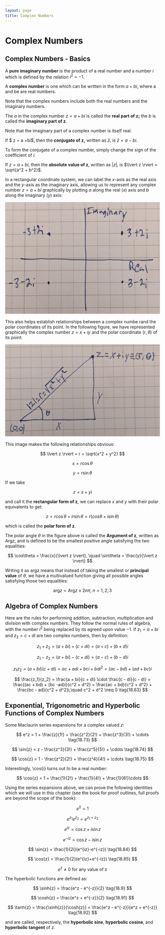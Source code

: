 ```yaml
---
layout: page
title: Complex Numbers
---
```


# Complex Numbers

## Complex Numbers - Basics

A **pure imaginary number** is the product of a real number and a number $i$ which is defined by the relation $i^2 = -1$.

A **complex number** is one which can be written in the form $a + bi$, where a and be are real numbers.

Note that the complex numbers include both the real numbers and the imaginary numbers.

The $a$ in the complex number $z = a + bi$ is called the **real part of z;** the $b$ is called the **imaginary part of z**.

Note that the imaginary part of a complex number is itself real.

If $ z = a +bi$, then the **conjugate of z,** written as $\bar{z}$, is $\bar{z} = a - bi$.

To form the conjugate of a complex number, simply change the sign of the coefficient of $i$.

If $z = a + bi$, then the **absolute value of z**, written as $\lvert z \rvert$, is $\lvert z \rvert = \sqrt{a^2 + b^2}$.

In a rectangular coordinate system, we can label the $x$-axis as the real axis and the $y$-axis as the imaginary axis, allowing us to represent any complex number $z = a + bi$ graphically by plotting $a$ along the real ($x$) axis and $b$ along the imaginary ($y$) axis:

![Complex Plane](complex-plane.jpg)

This also helps establish relationships between a complex numbe rand the polar coordinates of its point. In the following figure, we have represented graphically the complex number $z = x + iy$ and the polar coordinate $(r, \theta)$ of its point:


![Complex Polar and Rectangular Coordinates](complex-polar-and-rectangular.jpg)

This image makes the following relationships obvious:

$$ \lvert z \rvert = r = \sqrt{x^2 + y^2} $$

$$ x = r\cos\theta $$

$$ y = r\sin\theta $$

If we take

$$z = x + yi$$

and call it the **rectangular form of z**, we can replace $x$ and $y$ with their polar equivalents to get:

$$ z = r\cos\theta + ir\sin\theta = r(cos\theta + i\sin\theta) $$

which is called the **polar form of z**.

The polar angle $\theta$ in the figure above is called the **Argument of z**, written as $\text{Arg} z$, and is defined to be the smallest positive angle satisfying the two equalities:

$$ \cos\theta = \frac{x}{\lvert z \rvert}, \quad \sin\theta = \frac{y}{\lvert z \rvert} $$

Writing it as $\text{arg}z$ means that instead of taking the smallest or **principal value** of $\theta$, we have a multivalued function giving all possible angles satisfying those two equalities:

$$ \text{arg} z = \text{Arg}z \pm 2n\pi,~n = 1,2,3 $$

## Algebra of Complex Numbers

Here are the rules for performing addition, subtraction, multiplication and division with complex numbers. They follow the normal rules of algebra, with the number $i^2$ being replaced by its agreed upon value $-1$. If $z_1 = a + bi$ and $z_2 = c + di$ are two complex numbers, then by definition:

$$ z_1 + z_2 = (a + bi) + (c + di) = (a + c) + (b + d)i \tag{18.6} $$

$$ z_1 - z_2 = (a + bi) - (c + di) = (a - c) + (b - d)i \tag{18.61} $$ 

$$ z_1z_2 = (a + bi)(c + di) = ac + adi + bci + bdi^2 = (ac - bd) + (ad + bc)i \tag{18.62} $$ 

$$ \frac{z_1}{z_2} = \frac{a + bi}{c + di} \cdot \frac{c - di}{c - di} = \frac{(ac + bd) + (bc -ad)i}{c^2 + d^2} = \frac{ac + bd}{c^2 + d^2} +  \frac{bc - ad}{c^2 + d^2}i,\quad c^2 + d^2 \neq 0 \tag{18.63} $$


## Exponential, Trigonometric and Hyperbolic Functions of Complex Numbers

Some Maclaurin series expansions for a complex valued $z$:

$$ e^z = 1 + \frac{z}{1!} + \frac{z^2}{2!} + \frac{z^3}{3!} + \cdots \tag{18.73} $$

$$ \sin{z} = z - \frac{z^3}{3!} + \frac{z^5}{5!} + \cdots \tag{18.74} $$

$$ \cos{z} = 1 - \frac{z^2}{2!} + \frac{z^4}{4!} + \cdots \tag{18.75} $$

Interestingly, \cos{i} turns out to be a real number:

$$ \cos{z} = 1 + \frac{1}{2!} + \frac{1}{4!} + \frac{1}{6!}\cdots $$

Using the series expansions above, we can prove the following identities which we will use in this chapter (see the book for proof outlines, full proofs are beyond the scope of the book):

$$ e^0 = 1 \tag{18.8} $$

$$ e^{z_1}e^{z_2} = e^{z_1+z_2} \tag{18.81} $$

$$ e^{iz} = \cos{z} + i\sin{z} \tag{18.82} $$

$$ e^{-iz} = \cos{z} - i\sin{z} \tag{18.83} $$

$$ \sin{z} = \frac{1}{2i}(e^{iz}-e^{-iz}) \tag{18.84} $$

$$ \cos{z} = \frac{1}{2}(e^{iz}+e^{-iz}) \tag{18.85} $$

$$ e^z \neq 0~\text{for any value of z}\tag{18.86} $$

The hyperbolic functions are defined as:

$$ \sinh{z} = \frac{e^z - e^{-z}}{2} \tag{18.9} $$ 

$$ \cosh{z} = \frac{e^z + e^{-z}}{2} \tag{18.91} $$ 

$$ \tanh{z} = \frac{\sinh{z}}{\cosh{z}} = \frac{e^z - e^{-z}}{e^z + e^{-z}} \tag{18.92} $$ 

and are called, respectively, the **hyperbolic sine**, **hyperbolic cosine**, and **hyperbolic tangent** of $z$.